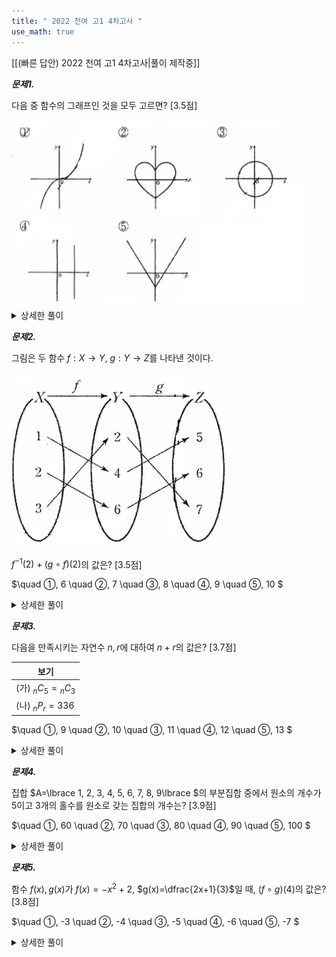 ```yaml
---
title: " 2022 천여 고1 4차고사 "
use_math: true
---
```


[[(빠른 답안) 2022 천여 고1 4차고사|풀이 제작중]]


***문제1.***

다음 중 함수의 그래프인 것을 모두 고르면? [3.5점]

<img src="/assets/Pasted image 20231229213618.png"/>

<details> 
  <summary>상세한 풀이</summary> 
   <p><img src="/assets/.png"/></p>
 </details>


***문제2.***

그림은 두 함수 $f: X\rightarrow Y$, $g: Y\rightarrow Z$를 나타낸 것이다.

<img src="/assets/Pasted image 20231229213942.png"/>

$f^{-1}(2)+(g\circ f)(2)$의 값은? [3.5점]

$\quad ①\, 6
\quad ②\, 7
\quad ③\, 8
\quad ④\, 9
\quad ⑤\, 10
$ 
<details> 
  <summary>상세한 풀이</summary> 
   <p><img src="/assets/.png"/></p>
 </details>


***문제3.***

다음을 만족시키는 자연수 $n, r$에 대하여 $n+r$의 값은? [3.7점]

|보기|
|-|
|(가) ${_n}C{_5}={_n}C{_3}$|
|(나) ${_n}P{_r}=336$|

$\quad ①\, 9
\quad ②\, 10
\quad ③\, 11
\quad ④\, 12
\quad ⑤\, 13
$ 
<details> 
  <summary>상세한 풀이</summary> 
   <p><img src="/assets/.png"/></p>
 </details>


***문제4.***

집합 $A=\lbrace 1, 2, 3, 4, 5, 6, 7, 8, 9\lbrace $의 부분집합 중에서 원소의 개수가 $5$이고 $3$개의 홀수를 원소로 갖는 집합의 개수는? [3.9점]

$\quad ①\, 60
\quad ②\, 70
\quad ③\, 80
\quad ④\, 90
\quad ⑤\, 100
$ 
<details> 
  <summary>상세한 풀이</summary> 
   <p><img src="/assets/.png"/></p>
 </details>

***문제5.***

함수 $f(x), g(x)$가 $f(x)=-x^2+2$, $g(x)=\dfrac{2x+1}{3}$일 때, $(f\circ g)(4)$의 값은? [3.8점]

$\quad ①\, -3
\quad ②\, -4
\quad ③\, -5
\quad ④\, -6
\quad ⑤\, -7
$ 
<details> 
  <summary>상세한 풀이</summary> 
   <p><img src="/assets/.png"/></p>
 </details>


